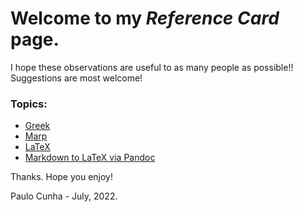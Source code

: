 # Welcome to my _Reference Card_ page.

I hope these observations are useful to as many people as possible!!
Suggestions are most welcome!

###  Topics:
- [Greek](https://github.com/cunhapaulo/ReferenceCard/wiki/Greek)
- [Marp](https://github.com/cunhapaulo/ReferenceCard/wiki/Marp)
- [LaTeX](https://github.com/cunhapaulo/ReferenceCard/wiki/LaTeX)
- [Markdown to LaTeX via Pandoc](https://github.com/cunhapaulo/ReferenceCard/wiki/Markdown-to-LaTeX-via-Pandoc)


Thanks.
Hope you enjoy!

Paulo Cunha - July, 2022.